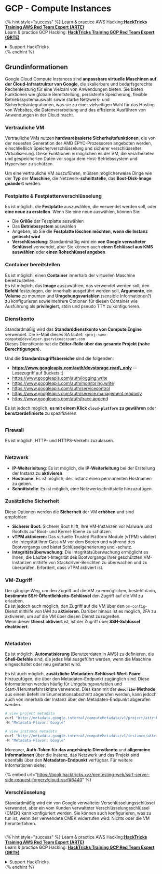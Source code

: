 # GCP - Compute Instances

{% hint style="success" %}
Learn & practice AWS Hacking:<img src="../../../../.gitbook/assets/image (1) (1) (1).png" alt="" data-size="line">[**HackTricks Training AWS Red Team Expert (ARTE)**](https://training.hacktricks.xyz/courses/arte)<img src="../../../../.gitbook/assets/image (1) (1) (1).png" alt="" data-size="line">\
Learn & practice GCP Hacking: <img src="../../../../.gitbook/assets/image (2).png" alt="" data-size="line">[**HackTricks Training GCP Red Team Expert (GRTE)**<img src="../../../../.gitbook/assets/image (2).png" alt="" data-size="line">](https://training.hacktricks.xyz/courses/grte)

<details>

<summary>Support HackTricks</summary>

* Check the [**subscription plans**](https://github.com/sponsors/carlospolop)!
* **Join the** 💬 [**Discord group**](https://discord.gg/hRep4RUj7f) or the [**telegram group**](https://t.me/peass) or **follow** us on **Twitter** 🐦 [**@hacktricks\_live**](https://twitter.com/hacktricks_live)**.**
* **Share hacking tricks by submitting PRs to the** [**HackTricks**](https://github.com/carlospolop/hacktricks) and [**HackTricks Cloud**](https://github.com/carlospolop/hacktricks-cloud) github repos.

</details>
{% endhint %}

## Grundinformationen

Google Cloud Compute Instances sind **anpassbare virtuelle Maschinen auf der Cloud-Infrastruktur von Google**, die skalierbare und bedarfsgerechte Rechenleistung für eine Vielzahl von Anwendungen bieten. Sie bieten Funktionen wie globale Bereitstellung, persistente Speicherung, flexible Betriebssystemauswahl sowie starke Netzwerk- und Sicherheitsintegrationen, was sie zu einer vielseitigen Wahl für das Hosting von Websites, die Datenverarbeitung und das effiziente Ausführen von Anwendungen in der Cloud macht.

### Vertrauliche VM

Vertrauliche VMs nutzen **hardwarebasierte Sicherheitsfunktionen**, die von der neuesten Generation der AMD EPYC-Prozessoren angeboten werden, einschließlich Speicherverschlüsselung und sicherer verschlüsselter Virtualisierung. Diese Funktionen ermöglichen es der VM, die verarbeiteten und gespeicherten Daten vor sogar dem Host-Betriebssystem und Hypervisor zu schützen.

Um eine vertrauliche VM auszuführen, müssen möglicherweise Dinge wie der **Typ** der **Maschine**, die Netzwerk-**schnittstelle**, das **Boot-Disk-Image** **geändert** werden.

### Festplatte & Festplattenverschlüsselung

Es ist möglich, die **Festplatte** auszuwählen, die verwendet werden soll, oder **eine neue zu erstellen**. Wenn Sie eine neue auswählen, können Sie:

* Die **Größe** der Festplatte auswählen
* Das **Betriebssystem** auswählen
* Angeben, ob Sie die **Festplatte löschen möchten, wenn die Instanz gelöscht wird**
* **Verschlüsselung**: Standardmäßig wird ein **von Google verwalteter Schlüssel** verwendet, aber Sie können auch **einen Schlüssel aus KMS auswählen** oder **einen Rohschlüssel angeben**.

### Container bereitstellen

Es ist möglich, einen **Container** innerhalb der virtuellen Maschine bereitzustellen.\
Es ist möglich, das **Image** auszuwählen, das verwendet werden soll, den **Befehl** festzulegen, der innerhalb ausgeführt werden soll, **Argumente**, ein **Volume** zu mounten und **Umgebungsvariablen** (sensible Informationen?) zu konfigurieren sowie mehrere Optionen für diesen Container wie Ausführung als **privilegiert**, stdin und pseudo TTY zu konfigurieren.

### Dienstkonto

Standardmäßig wird das **Standarddienstkonto von Compute Engine** verwendet. Die E-Mail dieses SA lautet: `<proj-num>-compute@developer.gserviceaccount.com`\
Dieses Dienstkonto hat die **Editor-Rolle über das gesamte Projekt (hohe Berechtigungen).**

Und die **Standardzugriffsbereiche** sind die folgenden:

* **https://www.googleapis.com/auth/devstorage.read\_only** -- Lesezugriff auf Buckets :)
* https://www.googleapis.com/auth/logging.write
* https://www.googleapis.com/auth/monitoring.write
* https://www.googleapis.com/auth/servicecontrol
* https://www.googleapis.com/auth/service.management.readonly
* https://www.googleapis.com/auth/trace.append

Es ist jedoch möglich, **es mit einem Klick `cloud-platform` zu gewähren** oder **benutzerdefinierte** zu spezifizieren.

<figure><img src="../../../../.gitbook/assets/image (327).png" alt=""><figcaption></figcaption></figure>

### Firewall

Es ist möglich, HTTP- und HTTPS-Verkehr zuzulassen.

<figure><img src="../../../../.gitbook/assets/image (326).png" alt=""><figcaption></figcaption></figure>

### Netzwerk

* **IP-Weiterleitung**: Es ist möglich, die **IP-Weiterleitung** bei der Erstellung der Instanz zu **aktivieren**.
* **Hostname**: Es ist möglich, der Instanz einen permanenten Hostnamen zu geben.
* **Schnittstelle**: Es ist möglich, eine Netzwerkschnittstelle hinzuzufügen.

### Zusätzliche Sicherheit

Diese Optionen werden die **Sicherheit** der VM **erhöhen** und sind empfohlen:

* **Sicherer Boot:** Sicherer Boot hilft, Ihre VM-Instanzen vor Malware und Rootkits auf Boot- und Kernel-Ebene zu schützen.
* **vTPM aktivieren:** Das virtuelle Trusted Platform Module (vTPM) validiert die Integrität Ihrer Gast-VM vor dem Booten und während des Bootvorgangs und bietet Schlüsselgenerierung und -schutz.
* **Integritätsüberwachung:** Die Integritätsüberwachung ermöglicht es Ihnen, die Laufzeit-Integrität des Bootvorgangs Ihrer geschützten VM-Instanzen mithilfe von Stackdriver-Berichten zu überwachen und zu überprüfen. Erfordert, dass vTPM aktiviert ist.

### VM-Zugriff

Der gängige Weg, um den Zugriff auf die VM zu ermöglichen, besteht darin, **bestimmte SSH-Öffentlichkeits-Schlüssel** den Zugriff auf die VM zu erlauben.\
Es ist jedoch auch möglich, den Zugriff auf die VM über den `os-config`-Dienst mithilfe von IAM zu **aktivieren**. Darüber hinaus ist es möglich, 2FA zu aktivieren, um auf die VM über diesen Dienst zuzugreifen.\
Wenn dieser **Dienst** **aktiviert** ist, ist der Zugriff über **SSH-Schlüssel deaktiviert.**

<figure><img src="../../../../.gitbook/assets/image (328).png" alt=""><figcaption></figcaption></figure>

### Metadaten

Es ist möglich, **Automatisierung** (Benutzerdaten in AWS) zu definieren, die **Shell-Befehle** sind, die jedes Mal ausgeführt werden, wenn die Maschine eingeschaltet oder neu gestartet wird.

Es ist auch möglich, **zusätzliche Metadaten-Schlüssel-Wert-Paare** hinzuzufügen, die über den Metadaten-Endpunkt zugänglich sind. Diese Informationen werden häufig für Umgebungsvariablen und Start-/Herunterfahrskripte verwendet. Dies kann mit der **`describe`-Methode** aus einem Befehl im Enumerationsabschnitt abgerufen werden, kann jedoch auch von innerhalb der Instanz über den Metadaten-Endpunkt abgerufen werden.
```bash
# view project metadata
curl "http://metadata.google.internal/computeMetadata/v1/project/attributes/?recursive=true&alt=text" \
-H "Metadata-Flavor: Google"

# view instance metadata
curl "http://metadata.google.internal/computeMetadata/v1/instance/attributes/?recursive=true&alt=text" \
-H "Metadata-Flavor: Google"
```
Moreover, **Auth-Token für das angehängte Dienstkonto** und **allgemeine Informationen** über die Instanz, das Netzwerk und das Projekt sind ebenfalls über den **Metadaten-Endpunkt** verfügbar. Für weitere Informationen siehe:

{% embed url="https://book.hacktricks.xyz/pentesting-web/ssrf-server-side-request-forgery/cloud-ssrf#6440" %}

### Verschlüsselung

Standardmäßig wird ein von Google verwalteter Verschlüsselungsschlüssel verwendet, aber ein vom Kunden verwalteter Verschlüsselungsschlüssel (CMEK) kann konfiguriert werden. Sie können auch konfigurieren, was zu tun ist, wenn der verwendete CMEK widerrufen wird: Nichts oder die VM herunterfahren.

<figure><img src="../../../../.gitbook/assets/image (329).png" alt=""><figcaption></figcaption></figure>

{% hint style="success" %}
Learn & practice AWS Hacking:<img src="../../../../.gitbook/assets/image (1) (1) (1).png" alt="" data-size="line">[**HackTricks Training AWS Red Team Expert (ARTE)**](https://training.hacktricks.xyz/courses/arte)<img src="../../../../.gitbook/assets/image (1) (1) (1).png" alt="" data-size="line">\
Learn & practice GCP Hacking: <img src="../../../../.gitbook/assets/image (2).png" alt="" data-size="line">[**HackTricks Training GCP Red Team Expert (GRTE)**<img src="../../../../.gitbook/assets/image (2).png" alt="" data-size="line">](https://training.hacktricks.xyz/courses/grte)

<details>

<summary>Support HackTricks</summary>

* Check the [**subscription plans**](https://github.com/sponsors/carlospolop)!
* **Join the** 💬 [**Discord group**](https://discord.gg/hRep4RUj7f) or the [**telegram group**](https://t.me/peass) or **follow** us on **Twitter** 🐦 [**@hacktricks\_live**](https://twitter.com/hacktricks_live)**.**
* **Share hacking tricks by submitting PRs to the** [**HackTricks**](https://github.com/carlospolop/hacktricks) and [**HackTricks Cloud**](https://github.com/carlospolop/hacktricks-cloud) github repos.

</details>
{% endhint %}
